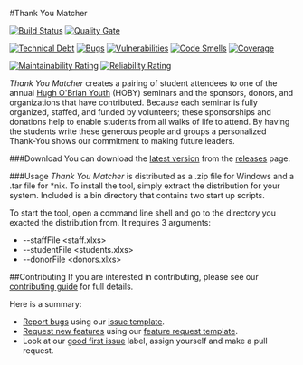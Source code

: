 #Thank You Matcher

[![Build Status](https://travis-ci.org/hobynye/thank-you-matcher.svg?branch=master)](https://travis-ci.org/hobynye/thank-you-matcher)
[![Quality Gate](https://sonarcloud.io/api/project_badges/measure?project=org.hoby.nye.tym%3Athank-you-matcher&metric=alert_status)](https://sonarcloud.io/dashboard?id=org.hoby.nye%3Athank-you-matcher)

[![Technical Debt](https://sonarcloud.io/api/project_badges/measure?project=org.hoby.nye.tym%3Athank-you-matcher&metric=sqale_index)](https://sonarcloud.io/dashboard?id=org.hoby.nye%3Athank-you-matcher)
[![Bugs](https://sonarcloud.io/api/project_badges/measure?project=org.hoby.nye.tym%3Athank-you-matcher&metric=bugs)](https://sonarcloud.io/dashboard?id=org.hoby.nye%3Athank-you-matcher)
[![Vulnerabilities](https://sonarcloud.io/api/project_badges/measure?project=org.hoby.nye.tym%3Athank-you-matcher&metric=vulnerabilities)](https://sonarcloud.io/dashboard?id=org.hoby.nye%3Athank-you-matcher)
[![Code Smells](https://sonarcloud.io/api/project_badges/measure?project=org.hoby.nye.tym%3Athank-you-matcher&metric=code_smells)](https://sonarcloud.io/dashboard?id=org.hoby.nye%3Athank-you-matcher)
[![Coverage](https://sonarcloud.io/api/project_badges/measure?project=org.hoby.nye.tym%3Athank-you-matcher&metric=coverage)](https://sonarcloud.io/dashboard?id=org.hoby.nye%3Athank-you-matcher)

[![Maintainability Rating](https://sonarcloud.io/api/project_badges/measure?project=org.hoby.nye.tym%3Athank-you-matcher&metric=sqale_rating)](https://sonarcloud.io/dashboard?id=org.hoby.nye%3Athank-you-matcher)
[![Reliability Rating](https://sonarcloud.io/api/project_badges/measure?project=org.hoby.nye.tym%3Athank-you-matcher&metric=reliability_rating)](https://sonarcloud.io/dashboard?id=org.hoby.nye%3Athank-you-matcher)

_Thank You Matcher_ creates a pairing of student attendees to one of the annual [Hugh O'Brian Youth](http://hoby.org) 
(HOBY) seminars and the sponsors, donors, and organizations that have contributed. Because each seminar is fully 
organized, staffed, and funded by volunteers; these sponsorships and donations help to enable students from all walks 
of life to attend. By having the students write these generous people and groups a personalized Thank-You shows our 
commitment to making future leaders.

###Download
You can download the [latest version](https://github.com/hobynye/thank-you-matcher/releases/latest) from the [releases](https://github.com/hobynye/thank-you-matcher/releases) page.

###Usage
_Thank You Matcher_ is distributed as a .zip file for Windows and a .tar file for *nix. To install the tool, simply
extract the distribution for your system. Included is a bin directory that contains two start up scripts.

To start the tool, open a command line shell and go to the directory you exacted the distribution from. It requires 3
arguments:
   - --staffFile <staff.xlxs>
   - --studentFile <students.xlxs>
   - --donorFile <donors.xlxs>

##Contributing
If you are interested in contributing, please see our [contributing guide](https://github.com/hobynye/.github/blob/master/CONTRIBUTING.md#contributing)
for full details.

Here is a summary:
   - [Report bugs](https://github.com/hobynye/.github/blob/master/CONTRIBUTING.md#reporting-bugs) using our 
   [issue template](https://github.com/hobynye/thank-you-matcher/issues/new?assignees=&labels=bug&template=bug_report.md&title=).
   - [Request new features](https://github.com/hobynye/.github/blob/master/CONTRIBUTING.md#suggesting-enhancements) 
   using our [feature request template](https://github.com/hobynye/thank-you-matcher/issues/new?assignees=&labels=enhancement&template=feature_request.md&title=).
   - Look at our [good first issue](https://github.com/hobynye/thank-you-matcher/labels/good%20first%20issue) label, 
   assign yourself and make a pull request.